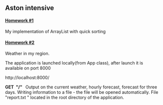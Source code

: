 ## Aston intensive

####  [Homework #1](https://github.com/a-oselkov/Aston_Intensive/tree/main/MyArrayList)

My implementation of ArrayList with quick sorting


####  [Homework #2](https://github.com/a-oselkov/Aston_Intensive/tree/main/weatherApp)

Weather in my region.

The application is launched locally(from App class), after launch it is available on port 8000

http://localhost:8000/

**GET&nbsp;&nbsp;"/"&nbsp;&nbsp;** Output on the current weather, hourly forecast, forecast for three days. Writing information to a file - the file will be opened automatically. File "report.txt " located in the root directory of the application.
